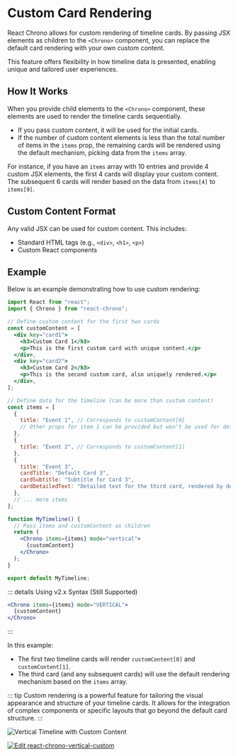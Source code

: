 # Custom Card Rendering

React Chrono allows for custom rendering of timeline cards. By passing JSX elements as children to the `<Chrono>` component, you can replace the default card rendering with your own custom content.

This feature offers flexibility in how timeline data is presented, enabling unique and tailored user experiences.

## How It Works

When you provide child elements to the `<Chrono>` component, these elements are used to render the timeline cards sequentially.

-   If you pass custom content, it will be used for the initial cards.
-   If the number of custom content elements is less than the total number of items in the `items` prop, the remaining cards will be rendered using the default mechanism, picking data from the `items` array.

For instance, if you have an `items` array with 10 entries and provide 4 custom JSX elements, the first 4 cards will display your custom content. The subsequent 6 cards will render based on the data from `items[4]` to `items[9]`.

## Custom Content Format

Any valid JSX can be used for custom content. This includes:

-   Standard HTML tags (e.g., `<div>`, `<h1>`, `<p>`)
-   Custom React components

## Example

Below is an example demonstrating how to use custom rendering:

```jsx
import React from "react";
import { Chrono } from "react-chrono";

// Define custom content for the first two cards
const customContent = [
  <div key="card1">
    <h3>Custom Card 1</h3>
    <p>This is the first custom card with unique content.</p>
  </div>,
  <div key="card2">
    <h3>Custom Card 2</h3>
    <p>This is the second custom card, also uniquely rendered.</p>
  </div>,
];

// Define data for the timeline (can be more than custom content)
const items = [
  {
    title: "Event 1", // Corresponds to customContent[0]
    // Other props for item 1 can be provided but won't be used for default rendering if custom content is present
  },
  {
    title: "Event 2", // Corresponds to customContent[1]
  },
  {
    title: "Event 3",
    cardTitle: "Default Card 3",
    cardSubtitle: "Subtitle for Card 3",
    cardDetailedText: "Detailed text for the third card, rendered by default.",
  },
  // ... more items
];

function MyTimeline() {
  // Pass items and customContent as children
  return (
    <Chrono items={items} mode="vertical">
      {customContent}
    </Chrono>
  );
}

export default MyTimeline;
```

::: details Using v2.x Syntax (Still Supported)
```jsx
<Chrono items={items} mode="VERTICAL">
  {customContent}
</Chrono>
```
:::

In this example:
- The first two timeline cards will render `customContent[0]` and `customContent[1]`.
- The third card (and any subsequent cards) will use the default rendering mechanism based on the `items` array.

::: tip
Custom rendering is a powerful feature for tailoring the visual appearance and structure of your timeline cards. It allows for the integration of complex components or specific layouts that go beyond the default card structure.
:::

![Vertical Timeline with Custom Content](../assets/vertical_custom.png)

[![Edit react-chrono-vertical-custom](https://codesandbox.io/static/img/play-codesandbox.svg)](https://codesandbox.io/s/react-chrono-vertical-custom-qepnm?fontsize=14&hidenavigation=1&theme=dark)
